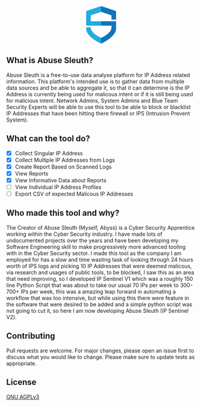 <p align="center">
    <img src="apps/web/public/logo.png" height="100px" />
</p>

## What is Abuse Sleuth?

Abuse Sleuth is a free-to-use data analyse platform for IP Address related information. This platform's intended use is to gather data from multiple data sources and be able to aggregate it, so that it can determine is the IP Address is currently being used for malicous intent or if it is still being used for malicious intent. Network Admins, System Admins and Blue Team Security Experts will be able to use this tool to be able to block or blacklist IP Addresses that have been hitting there firewall or IPS (Intrusion Prevent System).

## What can the tool do?

-   [x] Collect Singular IP Address
-   [x] Collect Multiple IP Addresses from Logs
-   [x] Create Report Based on Scanned Logs
-   [x] View Reports
-   [x] View Informative Data about Reports
-   [ ] View Individual IP Address Profiles
-   [ ] Export CSV of expected Malicous IP Addresses

## Who made this tool and why?

The Creator of Abuse Sleuth (Myself, Abyss) is a Cyber Security Apprentice working within the Cyber Security industry. I have made lots of undocumented projects over the years and have been developing my Software Engineering skill to make progressively more advanced tooling with in the Cyber Security sector. I made this tool as the company I am employed for has a slow and time wasting task of looking through 24 hours worth of IPS logs and picking 10 IP Addresses that were deemed malicous, via research and usages of public tools, to be blocked, I saw this as an area that need improving, so I developed IP Sentinel V1 which was a roughly 150 line Python Script that was about to take our usual 70 IPs per week to 300-700+ IPs per week, this was a amazing leap forward in automating a workflow that was too intensive, but while using this there were feature in the software that were desired to be added and a simple python script was not going to cut it, so here I am now developing Abuse Sleuth (IP Sentinel V2).

## Contributing

Pull requests are welcome. For major changes, please open an issue first to discuss what you would like to change.
Please make sure to update tests as appropriate.

## License

[GNU AGPLv3](https://choosealicense.com/licenses/agpl-3.0/)
